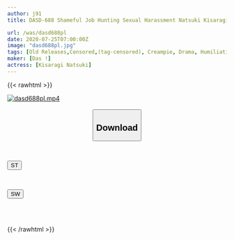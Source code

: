 ```yaml
---
author: j91
title: DASD-688 Shameful Job Hunting Sexual Harassment Natsuki Kisaragi

url: /was/dasd688pl
date: 2020-07-25T07:00:00Z
image: "dasd688pl.jpg"
tags: [Old Releases,Censored,(tag-censored), Creampie, Drama, Humiliation, OL, Older sister, Solowork ]
maker: [Das !]
actress: [Kisaragi Natsuki]
---
```



{{< rawhtml >}}

<div class="video" data-videoid="QJXDXPqaZrI0L4v">
    <a href="javascript:;">
        <img src="/was/dasd688pl/dasd688pl.jpg" width="WIDTH" height="HEIGHT" alt="dasd688pl.mp4" loading="lazy">
    </a>
</div>

<script type="text/javascript" src="https://j91.asia/asset/on-demand-st.js"></script>

<br>
  <link rel="stylesheet" href="https://j91.asia/asset/bs5.css">
  
  <center>
  <button class="btn btn-primary" type="button" data-bs-toggle="collapse" data-bs-target=".multi-collapse" aria-expanded="false" aria-controls="multiCollapseExample1 multiCollapseExample2"><h2>Download</h2></button></center>
</p>
<div class="row">
  <div class="col">
    <div class="collapse multi-collapse" id="multiCollapseExample1">
      <div class="card card-body">
	      	      <br>
<div class="buttons">  
<p><a href="https://streamtape.to/v/QJXDXPqaZrI0L4v" target="_blank"><button class="btn-hover color-3"><i class="fa fa-download"></i> ST</button></a></p></div>
    </div>
  </div>
</div>
  <div class="col">
    <div class="collapse multi-collapse" id="multiCollapseExample2">
      <div class="card card-body">
	      <br>
<div class="buttons">
<p><a href="https://cdnwish.com/nb8cjqv3l7dq" target="_blank"><button class="btn-hover color-2"><i class="fa fa-download"></i> SW</button></a></p></div>
<br><br>
      </div>
    </div>
  </div>
</div>

{{< /rawhtml >}}